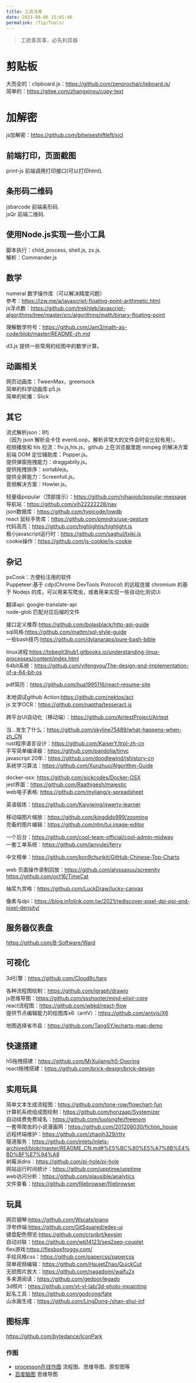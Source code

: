 ```yaml
---
title: 工具与库
date: 2021-08-06 15:01:46
permalink: /Tip/Tools/
---
```

> 工欲善其事，必先利其器

# 剪贴板
大而全的：clipboard.js：<https://github.com/zenorocha/clipboard.js/>  
简单的：<https://gitee.com/zhangxinxu/copy-text>

# 加解密
js加解密：<https://github.com/bitwiseshiftleft/sjcl>


## 前端打印，页面截图
print-js 前端调用打印接口(可以打印html).   

## 条形码二维码
jsbarcode 前端条形码.   
jsQr 前端二维码. 

## 使用Node.js实现一些小工具
脚本执行：child_process, shell.js, zx.js.   
解析：Commander.js  


## 数学
numeral 数字操作库（可以解决精度问题）  
参考：<https://lzw.me/a/javascript-floating-point-arithmetic.html>   
js浮点数：<https://github.com/trekhleb/javascript-algorithms/tree/master/src/algorithms/math/binary-floating-point>  

理解数学符号：<https://github.com/Jam3/math-as-code/blob/master/README-zh.md>  

d3.js 提供一些常用的绘图中的数学计算。  

## 动画相关

网页动画库：TweenMax，greensock   
简单的科学动画库:p5.js       
简单的轮播：Slick   

## 其它
流式解析json：Bfj   
（因为 json 解析会卡住 eventLoop，解析非常大的文件会时会比较有用）。    
视频播放和 hls 拉流：flv.js,hls.js，github 上在浏览器里跑 mmpeg 的解决方案      
前端 DOM 定位辅助库：Popper.js。    
提供弹窗拖拽能力：draggabilly.js。  
提供拖拽排序：sortablejs。  
提供全屏能力：Screenfull.js。   
音频解决方案：Howler.js。  

轻量级popular（顶部提示）：<https://github.com/nihaojob/popular-message>  
导航站：<https://github.com/xjh22222228/nav>  
json数据库：<https://github.com/typicode/lowdb>  
react 鼠标手势库：<https://github.com/pmndrs/use-gesture>  
代码高亮：<https://github.com/highlightjs/highlight.js>  
极小javascript运行时：<https://github.com/saghul/txiki.js>  
cookie操作：<https://github.com/js-cookie/js-cookie>  

## 杂记

pxCook：方便标注用的软件    
Puppeteer:基于 cdp(Chrome DevTools Protocol) 的远程连接 chromium 的基于 Nodejs 的库，可以用来写爬虫，或者用来实现一些自动化测试Ui  

翻译api: google-translate-api    
node-glob 匹配对应后缀的文件  

接口定义推荐:<https://github.com/bolasblack/http-api-guide>  
sql风格:<https://github.com/mattm/sql-style-guide>  
一些bash技巧:<https://github.com/dylanaraps/pure-bash-bible>  

linux进程:<https://tobegit3hub1.gitbooks.io/understanding-linux-processes/content/index.html>  
64bit系统：<https://github.com/yifengyou/The-design-and-implementation-of-a-64-bit-os>  

pdf简历：<https://github.com/hua1995116/react-resume-site>  

本地调试github Action:<https://github.com/nektos/act>  
js 文字OCR：<https://github.com/naptha/tesseract.js>  

跨平台UI自动化（移动端）：<https://github.com/AirtestProject/Airtest>  

当...发生了什么：<https://github.com/skyline75489/what-happens-when-zh_CN>  
rust程序语言设计：<https://github.com/KaiserY/trpl-zh-cn>  
手写简单编译器：<https://github.com/pandolia/tinyc>  
javascript 20年：<https://github.com/doodlewind/jshistory-cn>  
系统学习算法：<https://github.com/Xunzhuo/Algorithm-Guide>  

docker-osx: <https://github.com/sickcodes/Docker-OSX>  
jest界面：<https://github.com/Raathigesh/majestic>  
web电子表格: <https://github.com/myliang/x-spreadsheet>  

英语锻炼：<https://github.com/Kaiyiwing/qwerty-learner>  

移动端图片缩放：<https://github.com/kingdido999/zooming>  
完备的图片编辑：<https://github.com/nhn/tui.image-editor>

一个后台：<https://github.com/cool-team-official/cool-admin-midway>  
一套工单系统：<https://github.com/lanyulei/ferry>

中文榜单：<https://github.com/kon9chunkit/GitHub-Chinese-Top-Charts>

web 页面操作录制回放：<https://github.com/alyssaxuu/screenity>   
                    <https://github.com/oct16/TimeCat>

抽奖九宫格：<https://github.com/LuckDraw/lucky-canvas>  

像素与dpi：<https://blog.infolink.com.tw/2021/rediscover-pixel-dpi-ppi-and-pixel-density/>  

## 服务器仪表盘
<https://github.com/B-Software/Ward>  


## 可视化
3d引擎：<https://github.com/Cloud9c/taro>  

各种流程图绘制：<https://github.com/jgraph/drawio>  
js思维导图：<https://github.com/ssshooter/mind-elixir-core>  
react流程图：<https://github.com/wbkd/react-flow>  
提供节点编辑能力的绘图库x6（antV）：<https://github.com/antvis/X6>  
  
地图选择省市县：<https://github.com/TangSY/echarts-map-demo>  


## 快速搭建
h5拖拽搭建：<https://github.com/MrXujiang/h5-Dooring>  
react拖拽搭建：<https://github.com/brick-design/brick-design>  


## 实用玩具
简单文本生成流程图：<https://github.com/tone-row/flowchart-fun>    
计算机系统组成图绘制：<https://github.com/honzaap/Systemizer>  
自动续费免费域名：<https://github.com/luolongfei/freenom>  
一套带爬虫的小说漫画网：<https://github.com/201206030/fiction_house>  
远程终端维护：<https://github.com/zhaojh329/rtty>  
隧道服务：<https://github.com/inlets/inlets-archived/blob/master/README_CN.md#%E5%BC%80%E5%A7%8B%E4%BD%BF%E7%94%A8>  
树莓派dns：<https://github.com/pi-hole/pi-hole>  
网站运行时间统计：<https://github.com/upptime/upptime>  
web访问分析：<https://github.com/plausible/analytics>  
文件查看：<https://github.com/filebrowser/filebrowser>  

## 玩具
网页钢琴:<https://github.com/Wscats/piano>  
浮夸终端:<https://github.com/GitSquared/edex-ui>  
键盘配色预览:<https://github.com/crsnbrt/keysim>  
自动对联：<https://github.com/wb14123/seq2seq-couplet>  
flex游戏:<https://flexboxfroggy.com/>  
手绘风格css：<https://github.com/papercss/papercss>  
简单视频编辑：<https://github.com/HaujetZhao/QuickCut>  
无损图片放大：<https://github.com/nagadomi/waifu2x>  
多来源阅读：<https://github.com/gedoor/legado>  
3d照片：<https://github.com/vt-vl-lab/3d-photo-inpainting>  
起名工具：<https://github.com/godcong/fate>  
山水画生成：<https://github.com/LingDong-/shan-shui-inf>  

## 图标库
<https://github.com/bytedance/IconPark>  

### 作图
* [processon在线作图](https://www.processon.com/) 流程图、思维导图、原型图等
* [百度脑图](https://naotu.baidu.com) 思维导图